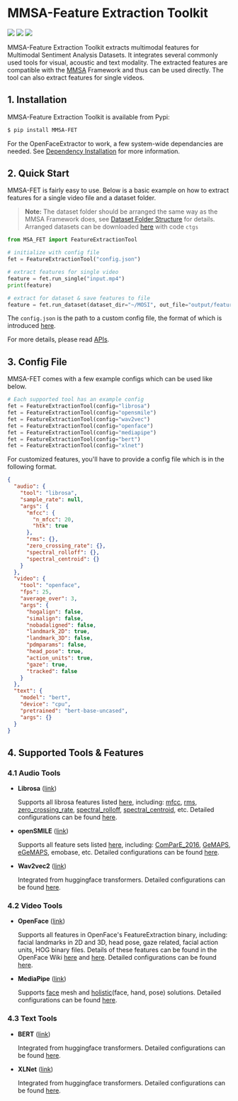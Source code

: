 # MMSA-Feature Extraction Toolkit

[![](https://badgen.net/badge/license/GPL-3.0/green)](#License) [![](https://badgen.net/github/release/FlameSky-S/MMSA-FET)](https://github.com/FlameSky-S/M-SENA-frontend/releases) [![](https://badgen.net/badge/contact/THUIAR/purple)](https://thuiar.github.io/)

MMSA-Feature Extraction Toolkit extracts multimodal features for Multimodal Sentiment Analysis Datasets. It integrates several commonly used tools for visual, acoustic and text modality. The extracted features are compatible with the [MMSA](https://github.com/thuiar/MMSA) Framework and thus can be used directly. The tool can also extract features for single videos.

## 1. Installation

MMSA-Feature Extraction Toolkit is available from Pypi:

```bash
$ pip install MMSA-FET
```

For the OpenFaceExtractor to work, a few system-wide dependancies are needed. See [Dependency Installation](https://github.com/FlameSky-S/MMSA-FET/wiki/Dependency-Installation) for more information.

## 2. Quick Start

MMSA-FET is fairly easy to use. Below is a basic example on how to extract features for a single video file and a dataset folder.

> **Note:** The dataset folder should be arranged the same way as the MMSA Framework does, see [Dataset Folder Structure](https://github.com/FlameSky-S/MMSA-FET/wiki/Dataset-Folder-Structure) for details. Arranged datasets can be downloaded [here](https://pan.baidu.com/s/1oksuDEkkd3vGg2oBMBxiVw) with code `ctgs`

```python
from MSA_FET import FeatureExtractionTool

# initialize with config file
fet = FeatureExtractionTool("config.json")

# extract features for single video
feature = fet.run_single("input.mp4")
print(feature)

# extract for dataset & save features to file
feature = fet.run_dataset(dataset_dir="~/MOSI", out_file="output/feature.pkl")
```

The `config.json` is the path to a custom config file, the format of which is introduced [here](#3-Config-File).

For more details, please read [APIs](https://github.com/FlameSky-S/MMSA-FET/wiki/APIs).

## 3. Config File

MMSA-FET comes with a few example configs which can be used like below.

```python
# Each supported tool has an example config
fet = FeatureExtractionTool(config="librosa")
fet = FeatureExtractionTool(config="opensmile")
fet = FeatureExtractionTool(config="wav2vec")
fet = FeatureExtractionTool(config="openface")
fet = FeatureExtractionTool(config="mediapipe")
fet = FeatureExtractionTool(config="bert")
fet = FeatureExtractionTool(config="xlnet")
```

For customized features, you'll have to provide a config file which is in the following format.

```json
{
  "audio": {
    "tool": "librosa",
    "sample_rate": null,
    "args": {
      "mfcc": {
        "n_mfcc": 20,
        "htk": true
      },
      "rms": {},
      "zero_crossing_rate": {},
      "spectral_rolloff": {},
      "spectral_centroid": {}
    }
  },
  "video": {
    "tool": "openface",
    "fps": 25,
    "average_over": 3,
    "args": {
      "hogalign": false,
      "simalign": false,
      "nobadaligned": false,
      "landmark_2D": true,
      "landmark_3D": false,
      "pdmparams": false,
      "head_pose": true,
      "action_units": true,
      "gaze": true,
      "tracked": false
    }
  },
  "text": {
    "model": "bert",
    "device": "cpu",
    "pretrained": "bert-base-uncased",
    "args": {}
  }
}
```

## 4. Supported Tools & Features

### 4.1 Audio Tools

- **Librosa** ([link](https://librosa.org/doc/latest/index.html))

  Supports all librosa features listed [here](https://librosa.org/doc/latest/feature.html), including: [mfcc](https://librosa.org/doc/latest/generated/librosa.feature.mfcc.html#librosa.feature.mfcc), [rms](https://librosa.org/doc/latest/generated/librosa.feature.rms.html#librosa.feature.rms), [zero_crossing_rate](https://librosa.org/doc/latest/generated/librosa.feature.zero_crossing_rate.html#librosa.feature.zero_crossing_rate), [spectral_rolloff](https://librosa.org/doc/latest/generated/librosa.feature.spectral_rolloff.html#librosa.feature.spectral_rolloff), [spectral_centroid](https://librosa.org/doc/latest/generated/librosa.feature.spectral_centroid.html#librosa.feature.spectral_centroid), etc. Detailed configurations can be found [here](https://github.com/FlameSky-S/MMSA-FET/wiki/Configurations#11-librosa).

- **openSMILE** ([link](https://audeering.github.io/opensmile-python/))

  Supports all feature sets listed [here](https://audeering.github.io/opensmile-python/api-smile.html#featureset), including: [ComParE_2016](http://www.tangsoo.de/documents/Publications/Schuller16-TI2.pdf), [GeMAPS](https://sail.usc.edu/publications/files/eyben-preprinttaffc-2015.pdf), [eGeMAPS](https://sail.usc.edu/publications/files/eyben-preprinttaffc-2015.pdf), emobase, etc. Detailed configurations can be found [here](https://github.com/FlameSky-S/MMSA-FET/wiki/Configurations#12-opensmile).

- **Wav2vec2** ([link](https://huggingface.co/docs/transformers/model_doc/wav2vec2))

  Integrated from huggingface transformers. Detailed configurations can be found [here](https://github.com/FlameSky-S/MMSA-FET/wiki/Configurations#13-wav2vec2).

### 4.2 Video Tools

- **OpenFace** ([link](https://github.com/TadasBaltrusaitis/OpenFace))

  Supports all features in OpenFace's FeatureExtraction binary, including: facial landmarks in 2D and 3D, head pose, gaze related, facial action units, HOG binary files. Details of these features can be found in the OpenFace Wiki [here](https://github.com/TadasBaltrusaitis/OpenFace/wiki/Output-Format) and [here](https://github.com/TadasBaltrusaitis/OpenFace/wiki/Action-Units). Detailed configurations can be found [here](https://github.com/FlameSky-S/MMSA-FET/wiki/Configurations#21-openface).

- **MediaPipe** ([link](https://google.github.io/mediapipe/))

  Supports [face](https://google.github.io/mediapipe/solutions/face_mesh.html) mesh and [holistic](https://google.github.io/mediapipe/solutions/holistic)(face, hand, pose) solutions. Detailed configurations can be found [here](https://github.com/FlameSky-S/MMSA-FET/wiki/Configurations#22-mediapipe).

### 4.3 Text Tools

- **BERT** ([link](https://huggingface.co/docs/transformers/model_doc/bert))

  Integrated from huggingface transformers. Detailed configurations can be found [here](https://github.com/FlameSky-S/MMSA-FET/wiki/Configurations#31-bert).

- **XLNet** ([link](https://huggingface.co/docs/transformers/model_doc/xlnet))

  Integrated from huggingface transformers. Detailed configurations can be found [here](https://github.com/FlameSky-S/MMSA-FET/wiki/Configurations#32-xlnet).
